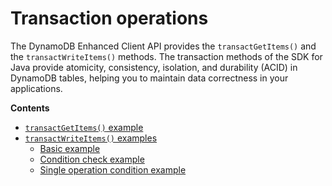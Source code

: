 # Transaction operations<a name="ddb-en-client-use-multiop-trans"></a>

The DynamoDB Enhanced Client API provides the `transactGetItems()` and the `transactWriteItems()` methods\. The transaction methods of the SDK for Java provide atomicity, consistency, isolation, and durability \(ACID\) in DynamoDB tables, helping you to maintain data correctness in your applications\.

**Contents**
+ [`transactGetItems()` example](ddb-en-client-use-multiop-trans-getitems.md)
+ [`transactWriteItems()` examples](ddb-en-client-use-multiop-trans-writeitems.md)
  + [Basic example](ddb-en-client-use-multiop-trans-writeitems.md#ddb-en-client-use-multiop-trans-writeitems-basic)
  + [Condition check example](ddb-en-client-use-multiop-trans-writeitems.md#ddb-en-client-use-multiop-trans-writeitems-checkcond)
  + [Single operation condition example](ddb-en-client-use-multiop-trans-writeitems.md#ddb-en-client-use-multiop-trans-writeitems-opcondition)